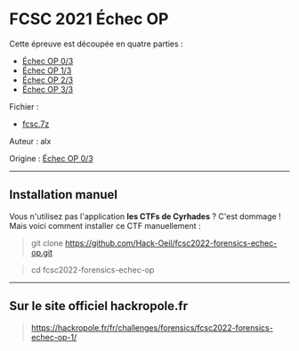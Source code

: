 # FCSC 2021 Échec OP


Cette épreuve est découpée en quatre parties :

- [Échec OP 0/3](README_0_3.md)
- [Échec OP 1/3](README_1_3.md)
- [Échec OP 2/3](README_2_3.md)
- [Échec OP 3/3](README_3_3.md)


Fichier : 
- [fcsc.7z](https://hackropole.fr/filer/fcsc2022-forensics-echec-op/public_filer/fcsc.7z)



Auteur : alx

Origine : [Échec OP 0/3](https://hackropole.fr/fr/challenges/forensics/fcsc2022-forensics-echec-op-1/)



-----------

## Installation manuel
Vous n'utilisez pas l'application **les CTFs de Cyrhades** ? C'est dommage !
Mais voici comment installer ce CTF manuellement :

> git clone https://github.com/Hack-Oeil/fcsc2022-forensics-echec-op.git

> cd fcsc2022-forensics-echec-op


-----------

## Sur le site officiel hackropole.fr
> https://hackropole.fr/fr/challenges/forensics/fcsc2022-forensics-echec-op-1/